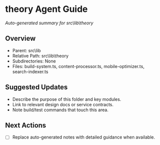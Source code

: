 ﻿# theory Agent Guide
*Auto-generated summary for src\lib\theory*

## Overview
- Parent: src\lib
- Relative Path: src\lib\theory
- Subdirectories: None
- Files: build-system.ts, content-processor.ts, mobile-optimizer.ts, search-indexer.ts

## Suggested Updates
- Describe the purpose of this folder and key modules.
- Link to relevant design docs or service contracts.
- Note build/test commands that touch this area.

## Next Actions
- [ ] Replace auto-generated notes with detailed guidance when available.
